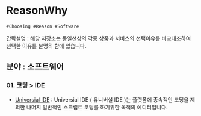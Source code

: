 # ReasonWhy
```
#Choosing #Reason #Software
```

간략설명 : 해당 저장소는 동일선상의 각종 상품과 서비스의 선택이유를 비교대조하여 선택한 이유를 분명히 함에 있습니다.

## 분야 : 소프트웨어

### 01. 코딩 > IDE
- [Universial IDE](Software_Coding/) : Universial IDE ( 유니버셜 IDE )는 플랫폼에 종속적인 코딩을 제외한 나머지 일반적인 스크립트 코딩를 하기위한 목적의 에디터입니다.
